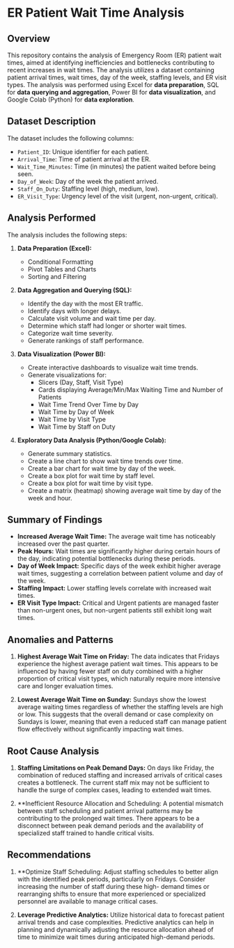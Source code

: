 # ER Patient Wait Time Analysis

## Overview

This repository contains the analysis of Emergency Room (ER) patient wait times, aimed at identifying inefficiencies and bottlenecks contributing to recent increases in wait times. The analysis utilizes a dataset containing patient arrival times, wait times, day of the week, staffing levels, and ER visit types. The analysis was performed using Excel for **data preparation**, SQL for **data querying and aggregation**, Power BI for **data visualization**, and Google Colab (Python) for **data exploration**.

## Dataset Description

The dataset includes the following columns:

-   `Patient_ID`: Unique identifier for each patient.
-   `Arrival_Time`: Time of patient arrival at the ER.
-   `Wait_Time_Minutes`: Time (in minutes) the patient waited before being seen.
-   `Day_of_Week`: Day of the week the patient arrived.
-   `Staff_On_Duty`: Staffing level (high, medium, low).
-   `ER_Visit_Type`: Urgency level of the visit (urgent, non-urgent, critical).

## Analysis Performed

The analysis includes the following steps:

1.  **Data Preparation (Excel):**
    -   Conditional Formatting
    -   Pivot Tables and Charts
    -   Sorting and Filtering

2.  **Data Aggregation and Querying (SQL):**
    -   Identify the day with the most ER traffic.
    -   Identify days with longer delays.
    -   Calculate visit volume and wait time per day.
    -   Determine which staff had longer or shorter wait times.
    -   Categorize wait time severity.
    -   Generate rankings of staff performance.

3.  **Data Visualization (Power BI):**
    -   Create interactive dashboards to visualize wait time trends.
    -   Generate visualizations for:
        -    Slicers (Day, Staff, Visit Type)
        -    Cards displaying Average/Min/Max Waiting Time and Number of Patients
        -    Wait Time Trend Over Time by Day
        -    Wait Time by Day of Week
        -    Wait Time by Visit Type
        -    Wait Time by Staff on Duty

4.  **Exploratory Data Analysis (Python/Google Colab):**
    -   Generate summary statistics.
    -   Create a line chart to show wait time trends over time.
    -   Create a bar chart for wait time by day of the week.
    -   Create a box plot for wait time by staff level.
    -   Create a box plot for wait time by visit type.
    -   Create a matrix (heatmap) showing average wait time by day of the week and hour.

## Summary of Findings

* **Increased Average Wait Time:** The average wait time has noticeably increased over the past quarter.
* **Peak Hours:** Wait times are significantly higher during certain hours of the day, indicating potential bottlenecks during these periods.
* **Day of Week Impact:** Specific days of the week exhibit higher average wait times, suggesting a correlation between patient volume and day of the week.
* **Staffing Impact:** Lower staffing levels correlate with increased wait times.
* **ER Visit Type Impact:** Critical and Urgent patients are managed faster than non-urgent ones, but non-urgent patients still exhibit long wait times.

## Anomalies and Patterns

1.  **Highest Average Wait Time on Friday:**
      The data indicates that Fridays experience the highest average patient wait times. This appears to be influenced by having fewer staff on duty combined with a 
      higher proportion of critical visit types, which naturally require more intensive care and longer evaluation times.
    
2.  **Lowest Average Wait Time on Sunday:**
      Sundays show the lowest average waiting times regardless of whether the staffing levels are high or low. This suggests that the overall demand or case complexity on 
      Sundays is lower, meaning that even a reduced staff can manage patient flow effectively without significantly impacting wait times.

## Root Cause Analysis

1.  **Staffing Limitations on Peak Demand Days:**
      On days like Friday, the combination of reduced staffing and increased arrivals of critical cases creates a bottleneck. The current staff mix may not be sufficient      to handle the surge of complex cases, leading to extended wait times.

2.  **Inefficient Resource Allocation and Scheduling:
      A potential mismatch between staff scheduling and patient arrival patterns may be contributing to the prolonged wait times. There appears to be a disconnect 
      between peak demand periods and the availability of specialized staff trained to handle critical visits.

## Recommendations

1.  **Optimize Staff Scheduling:
      Adjust staffing schedules to better align with the identified peak periods, particularly on Fridays. Consider increasing the number of staff during these high- 
      demand times or rearranging shifts to ensure that more experienced or specialized personnel are available to manage critical cases.
   
2.  **Leverage Predictive Analytics:**
      Utilize historical data to forecast patient arrival trends and case complexities. Predictive analytics can help in planning and dynamically adjusting the resource 
      allocation ahead of time to minimize wait times during anticipated high-demand periods.
